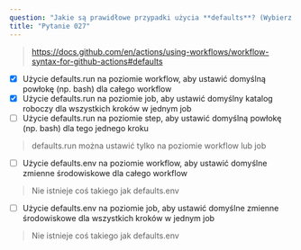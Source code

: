 ```yaml
---
question: "Jakie są prawidłowe przypadki użycia **defaults**? (Wybierz dwie.)"
title: "Pytanie 027"
---
```


> https://docs.github.com/en/actions/using-workflows/workflow-syntax-for-github-actions#defaults

- [x] Użycie defaults.run na poziomie workflow, aby ustawić domyślną powłokę (np. bash) dla całego workflow
- [x] Użycie defaults.run na poziomie job, aby ustawić domyślny katalog roboczy dla wszystkich kroków w jednym job
- [ ] Użycie defaults.run na poziomie step, aby ustawić domyślną powłokę (np. bash) dla tego jednego kroku  
> defaults.run można ustawić tylko na poziomie workflow lub job
- [ ] Użycie defaults.env na poziomie workflow, aby ustawić domyślne zmienne środowiskowe dla całego workflow  
> Nie istnieje coś takiego jak defaults.env
- [ ] Użycie defaults.env na poziomie job, aby ustawić domyślne zmienne środowiskowe dla wszystkich kroków w jednym job  
> Nie istnieje coś takiego jak defaults.env
